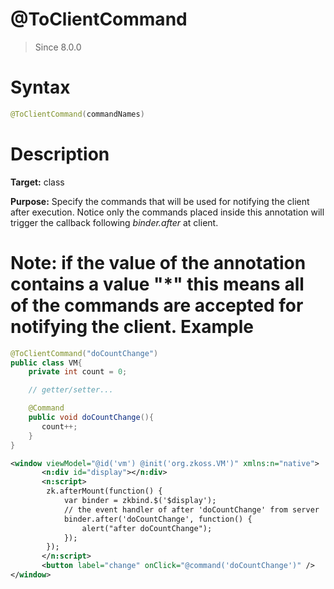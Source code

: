 # @ToClientCommand
> Since 8.0.0

Syntax
======

``` java
@ToClientCommand(commandNames)
```


Description
===========

**Target:** class

**Purpose:** Specify the commands that will be used for notifying the client after execution. Notice only the commands placed inside this annotation will trigger the callback following *binder.after* at client.

**Note:** if the value of the annotation contains a value __"*"__ this means all of the commands are accepted for notifying the client.
Example
=======

``` java
@ToClientCommand("doCountChange")
public class VM{
    private int count = 0;

    // getter/setter...

    @Command
    public void doCountChange(){
       count++;
    }
}
```

```xml
<window viewModel="@id('vm') @init('org.zkoss.VM')" xmlns:n="native">
       <n:div id="display"></n:div>
       <n:script>
       	zk.afterMount(function() {
			var binder = zkbind.$('$display');
			// the event handler of after 'doCountChange' from server
			binder.after('doCountChange', function() {
				alert("after doCountChange");
			});
		});
       </n:script>
       <button label="change" onClick="@command('doCountChange')" />
</window>
```


